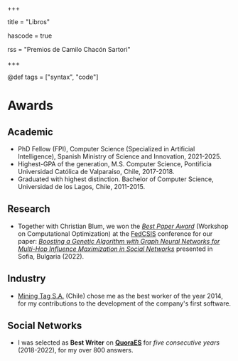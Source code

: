 +++

title = "Libros"

hascode = true

rss = "Premios de Camilo Chacón Sartori"

+++

@def tags = ["syntax", "code"]

# Awards

## Academic

* PhD Fellow (FPI), Computer Science (Specialized in Artificial Intelligence), Spanish Ministry of Science and Innovation, 2021-2025.
* Highest-GPA of the generation, M.S. Computer Science, Pontificia Universidad Católica de Valparaíso, Chile, 2017-2018.
* Graduated with highest distinction. Bachelor of Computer Science, Universidad de los Lagos, Chile, 2011-2015.

## Research

* Together with Christian Blum, we won the *[Best Paper Award](https://www.iiia.csic.es/en-us/news-events/page/?news_id=305)* (Workshop on Computational Optimization) at the [FedCSIS](https://fedcsis.org) conference for our paper: *[Boosting a Genetic Algorithm with Graph Neural Networks for Multi-Hop Influence Maximization in Social Networks](https://www.researchgate.net/publication/364080120_Boosting_a_Genetic_Algorithm_with_Graph_Neural_Networks_for_Multi-Hop_Influence_Maximization_in_Social_Networks)* presented in Sofia, Bulgaria (2022).

## Industry

* [Mining Tag S.A.](https://www.miningtag.com/en) (Chile) chose me as the best worker of the year 2014, for my contributions to the development of the company's first software.

## Social Networks

* I was selected as **Best Writer** on **[QuoraES](https://es.quora.com/profile/Camilo-Chac%C3%B3n-Sartori)** for *five consecutive years* (2018-2022), for my over 800 answers.
